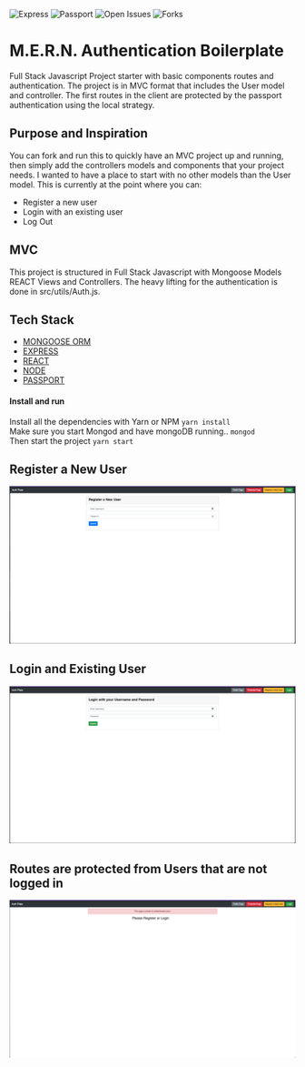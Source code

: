![Express](https://img.shields.io/badge/version-4.16.3-blue)
![Passport](https://img.shields.io/badge/version-0.4.0-blue)
![Open Issues](https://img.shields.io/github/issues/djibba22/MERN_Auth_Plate)
![Forks](https://img.shields.io/github/forks/djibba22/MERN_Auth_Plate?style=social)



# M.E.R.N. Authentication Boilerplate
Full Stack Javascript Project starter with basic components routes and authentication. The project is in MVC format that includes the User model and controller. The first routes in the client are protected by the passport authentication using the local strategy. 

## Purpose and Inspiration
You can fork and run this to quickly have an MVC project up and running, then simply add the controllers models and components that your project needs. I wanted to have a place to start with no other models than the User model. This is currently at the point where you can:

- Register a new user
- Login with an existing user
- Log Out

## MVC
This project is structured in Full Stack Javascript with Mongoose Models REACT Views and Controllers. The heavy lifting for the authentication is done in src/utils/Auth.js.



## Tech Stack
+ [MONGOOSE ORM](https://www.npmjs.com/package/mongoose)
+ [EXPRESS](https://www.npmjs.com/package/express)
+ [REACT](https://reactjs.org/)
+ [NODE](https://nodejs.org/en/)
+ [PASSPORT](http://www.passportjs.org/docs/username-password/)

#### Install and run
Install all the dependencies with Yarn or NPM
`yarn install` <br>
Make sure you start Mongod and have mongoDB running..
`mongod` <br>
Then start the project
`yarn start`

## Register a New User
![Register A New User](/client/public/images/Register.png)

## Login and Existing User
![Login an existing User](/client/public/images/login.png)

## Routes are protected from Users that are not logged in
![Protected Route](/client/public/images/protected.png)


